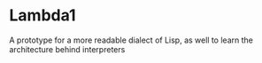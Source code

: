 # Lambda1

A prototype for a more readable dialect of Lisp, as well to learn the architecture behind interpreters
